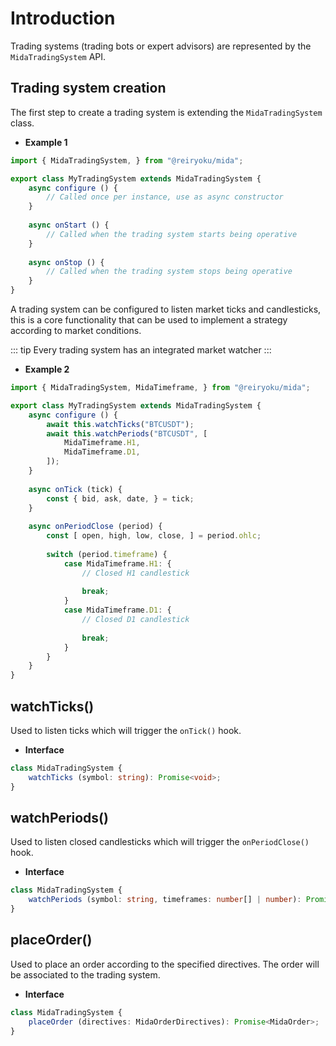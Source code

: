 # Introduction
Trading systems (trading bots or expert advisors) are represented by the `MidaTradingSystem` API.

## Trading system creation
The first step to create a trading system is extending the `MidaTradingSystem` class.

- **Example 1**
```javascript
import { MidaTradingSystem, } from "@reiryoku/mida";

export class MyTradingSystem extends MidaTradingSystem {
    async configure () {
        // Called once per instance, use as async constructor
    }
    
    async onStart () {
        // Called when the trading system starts being operative
    }
    
    async onStop () {
        // Called when the trading system stops being operative
    }
}
```

A trading system can be configured to listen market ticks and candlesticks, this is a core functionality that can be
used to implement a strategy according to market conditions.

::: tip
Every trading system has an integrated market watcher
:::

- **Example 2**
```javascript
import { MidaTradingSystem, MidaTimeframe, } from "@reiryoku/mida";

export class MyTradingSystem extends MidaTradingSystem {
    async configure () {
        await this.watchTicks("BTCUSDT");
        await this.watchPeriods("BTCUSDT", [
            MidaTimeframe.H1,
            MidaTimeframe.D1,
        ]);
    }
    
    async onTick (tick) {
        const { bid, ask, date, } = tick;
    }
    
    async onPeriodClose (period) {
        const [ open, high, low, close, ] = period.ohlc;
        
        switch (period.timeframe) {
            case MidaTimeframe.H1: {
                // Closed H1 candlestick
                
                break;
            }
            case MidaTimeframe.D1: {
                // Closed D1 candlestick
                
                break;
            }
        }
    }
}
```

## watchTicks()
Used to listen ticks which will trigger the `onTick()` hook.

- **Interface**
```typescript
class MidaTradingSystem {
    watchTicks (symbol: string): Promise<void>;
}
```

## watchPeriods()
Used to listen closed candlesticks which will trigger the `onPeriodClose()` hook.

- **Interface**
```typescript
class MidaTradingSystem {
    watchPeriods (symbol: string, timeframes: number[] | number): Promise<void>;
}
```

## placeOrder()
Used to place an order according to the specified directives. The
order will be associated to the trading system.

- **Interface**
```typescript
class MidaTradingSystem {
    placeOrder (directives: MidaOrderDirectives): Promise<MidaOrder>;
}
```
